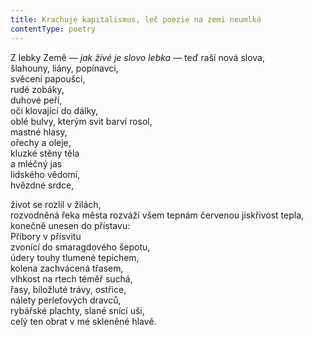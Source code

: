 ```yaml
---
title: Krachuje kapitalismus, leč poezie na zemi neumlká
contentType: poetry
---
```


<section>

Z lebky Země — _jak živé je slovo lebka_ — teď raší nová slova,  
šlahouny, liány, popínavci,  
svěcení papoušci,  
rudé zobáky,  
duhové peří,  
oči klovající do dálky,  
oblé bulvy, kterým svit barví rosol,  
mastné hlasy,  
ořechy a oleje,  
kluzké stěny těla  
a mléčný jas  
lidského vědomí,  
hvězdné srdce,

</section>

<section>

život se rozlil v žilách,  
rozvodněná řeka města rozváží všem tepnám červenou jiskřivost tepla,  
konečně unesen do přístavu:  
Příbory v přísvitu  
zvonící do smaragdového šepotu,  
údery touhy tlumené tepichem,  
kolena zachvácená třasem,  
vlhkost na rtech téměř suchá,  
řasy, bíložluté trávy, ostřice,  
nálety perleťových dravců,  
rybářské plachty, slané snící uši,  
celý ten obrat v mé skleněné hlavě.

</section>
